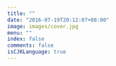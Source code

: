 ```yaml
---
title: ""
date: "2016-07-19T20:12:07+08:00"
image: images/cover.jpg
menu: ""
index: false
comments: false
isCJKLanguage: true
---
```

